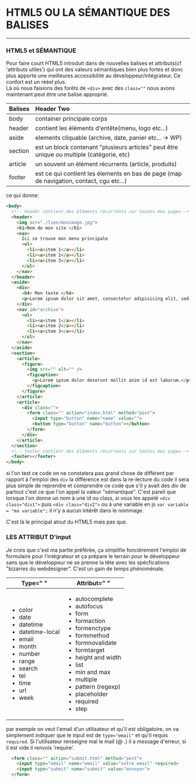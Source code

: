 # HTML5 OU LA SÉMANTIQUE DES BALISES

---

### HTML5 et SÉMANTIQUE
Pour faire court HTML5 introduit dans de nouvelles balises et attributs(cf 'attributs utiles') qui ont des valeurs sémantiques bien plus fortes et donc plus apporte une meilleures accessibilité au développeur/intégrateur. Ce confort est un rééel plus. <br />
Là où nous faisions des forêts de `<div>` avec des `class=""` nous avons maintenant peut être une balise approprié.

| Balises     | Header Two     |
| :------------- | :------------- |
| body       | container principale corps     |
| header       | contient les éléments d'entête(menu, logo etc...)       |
| aside       | elements cliquable (archive, date, panier etc... -> WP)       |
| section      | est un block contenant "plusieurs articles" peut être unique ou multiple (catégorie, etc)   |
| article       | un souvent un élément récurrents (article, produits)       |
| footer       | est ce qui contient les élements en bas de page (map de navigation, contact, cgu etc...)       |

ce qui donne:
~~~html
<body>
  <!-- header contient des éléments récurrents sur toutes mes pages-->
  <header>
    <img scr="./lien/monimage.jpg">
    <h1>Nom de mon site </h1>
    <nav>
      Ici se trouve mon menu principale
      <ul>
        <li><a>item 1</a></li>
        <li><a>item 2</a></li>
        <li><a>item 3</a></li>
      </ul>
    </nav>
  </header>
  <aside>
    <div>
      <h4> Mon texte </h4>
      <p>Lorem ipsum dolor sit amet, consectetur adipisicing elit, sed do eiusmod tempor incididunt ut labore et dolore magna est laborum.</p>
    </div>
    <nav id="archive">
      <ul>
        <li><a>item 1</a></li>
        <li><a>item 2</a></li>
        <li><a>item 3</a></li>
      </ul>
    </nav>
  </aside>
  <section>
    <article>
      <figure>
        <img src="" alt="" />
        <figcaption>
          <p>Lorem ipsum dolor deserunt mollit anim id est laborum.</p>
        </figcaption>
      </figure>
    </article>
    <article>
      <div class="">
        <form class="" action="index.html" method="post">
          <input type="button" name="name" value="">
          <button type="button" name="button"></button>
        </form>
      </div>
    </article>
  </section>
  <!-- footer contient des éléments récurrents sur toutes mes pages-->
  <footer></footer>
</body>
~~~

si l'on test ce code on ne constatera pas grand chose de différent par rapport à l'emploi des `div` la différence est dans la re-lecture du code il sera plus simple de reprendre et comprendre ce code que s'il y avait des div de partout c'est ce que l'on appel la valeur "sémantique".
C'est pareil que lorsque l'on donne un nom à une id ou class, si vous les appelé `<div class="div1">` puis `<div class="div2">` ou à une variable en js `var variable = "ma variable";` il n'y a aucun intérêt dans le nommage.

C'est là le principal atout du HTML5 mais pas que.

### LES ATTRIBUT D'input
Je crois que c'est ma partie préférée, ça simplifie foncièrement l'emploi de formulaire pour l'intégrateur et ça prépare le terrain pour le développeur sans que le développeur ne se prenne la tête avec les spécfications "bizarres du webdesigner". C'est un gain de temps phénoménale.

<table>
  <thead>
    <tr>
      <th>Type=" "</th>
      <th>Attribut=" "</th>
    </tr>
  </thead>
  <tr>
    <td>
      <ul>
        <li>color</li>
        <li>date</li>
        <li>datetime</li>
        <li>datetime-local</li>
        <li>email</li>
        <li>month</li>
        <li>number</li>
        <li>range</li>
        <li>search</li>
        <li>tel</li>
        <li>time</li>
        <li>url</li>
        <li>week</li>
      </ul>
      </td>
      <td>
      <ul>
        <li>autocomplete</li>
        <li>autofocus</li>
        <li>form</li>
        <li>formaction</li>
        <li>formenctype</li>
        <li>formmethod</li>
        <li>formnovalidate</li>
        <li>formtarget</li>
        <li>height and width</li>
        <li>list</li>
        <li>min and max</li>
        <li>multiple</li>
        <li>pattern (regexp)</li>
        <li>placeholder</li>
        <li>required</li>
        <li>step</li>
      </ul>
    </td>
  </tr>
</table>

par exemple on veut l'email d'un utilisateur et qu'il est obligatoire, on va simplement indiquer que le input est de `type="email"` et qu'il requis `required`. Si l'utilisateur renseigne mal le mail (@ .) il a message d'erreur, si il est vide il renvois 'require'.
~~~html
  <form class="" action="submit.html" method="post">
    <input type="email" name="email" value="votre email" required>
    <input type="submit" name="submit" value="envoyer">
  </form>
~~~
